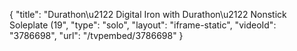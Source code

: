 {
    "title": "Durathon\u2122 Digital Iron with Durathon\u2122 Nonstick Soleplate (19",
    "type": "solo",
    "layout": "iframe-static",
    "videoId": "3786698",
    "url": "\/tvpembed\/3786698"
}